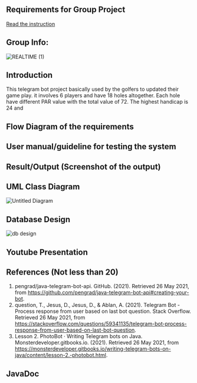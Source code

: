 ## Requirements for Group Project
[Read the instruction](https://github.com/STIW3054-A202/Assignments_and_Project/blob/main/GroupProject.md)

## Group Info:

![REALTIME (1)](https://user-images.githubusercontent.com/80609253/113550100-18dc9e00-9625-11eb-8500-e303b2e503be.jpg)


## Introduction
This telegram bot project basically used by the golfers to updated their game play. it involves 6 players and have 18 holes altogether. Each hole have different PAR value with the total value of 72. The highest handicap is 24 and 


## Flow Diagram of the requirements
## User manual/guideline for testing the system
## Result/Output (Screenshot of the output)
## UML Class Diagram
![Untitled Diagram](https://user-images.githubusercontent.com/61452411/115050622-81bdf300-9f0e-11eb-9e2c-dd1443c4ef7b.png)


## Database Design
![db design](https://user-images.githubusercontent.com/68073525/115051269-36f0ab00-9f0f-11eb-96ad-f2ef07d9ce6e.png)

## Youtube Presentation
## References (Not less than 20)
1. pengrad/java-telegram-bot-api. GitHub. (2021). Retrieved 26 May 2021, from https://github.com/pengrad/java-telegram-bot-api#creating-your-bot.
2. question, T., Jesus, D., Jesus, D., & Ablan, A. (2021). Telegram Bot - Process response from user based on last bot question. Stack Overflow. Retrieved 26 May 2021, from https://stackoverflow.com/questions/59341135/telegram-bot-process-response-from-user-based-on-last-bot-question.
3. Lesson 2. PhotoBot · Writing Telegram bots on Java. Monsterdeveloper.gitbooks.io. (2021). Retrieved 26 May 2021, from https://monsterdeveloper.gitbooks.io/writing-telegram-bots-on-java/content/lesson-2.-photobot.html.

## JavaDoc
